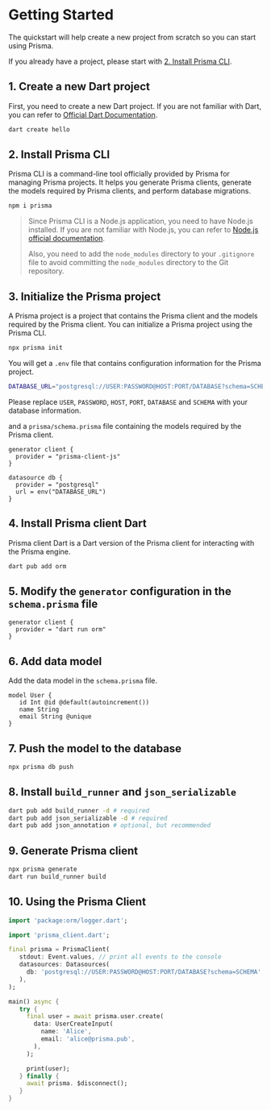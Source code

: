 # Getting Started

The quickstart will help create a new project from scratch so you can start using Prisma.

If you already have a project, please start with [2. Install Prisma CLI](#_2-install-prisma-cli).

## 1. Create a new Dart project

First, you need to create a new Dart project. If you are not familiar with Dart, you can refer to [Official Dart Documentation](https://dart.dev/get-dart).

```bash
dart create hello
```

## 2. Install Prisma CLI

Prisma CLI is a command-line tool officially provided by Prisma for managing Prisma projects. It helps you generate Prisma clients, generate the models required by Prisma clients, and perform database migrations.

```bash
npm i prisma
```

> Since Prisma CLI is a Node.js application, you need to have Node.js installed. If you are not familiar with Node.js, you can refer to [Node.js official documentation](https://nodejs.org/en/).
>
> Also, you need to add the `node_modules` directory to your `.gitignore` file to avoid committing the `node_modules` directory to the Git repository.

## 3. Initialize the Prisma project

A Prisma project is a project that contains the Prisma client and the models required by the Prisma client. You can initialize a Prisma project using the Prisma CLI.

```bash
npx prisma init
```

You will get a `.env` file that contains configuration information for the Prisma project.

```bash
DATABASE_URL="postgresql://USER:PASSWORD@HOST:PORT/DATABASE?schema=SCHEMA"
```

Please replace `USER`, `PASSWORD`, `HOST`, `PORT`, `DATABASE` and `SCHEMA` with your database information.

and a `prisma/schema.prisma` file containing the models required by the Prisma client.

```prisma
generator client {
  provider = "prisma-client-js"
}

datasource db {
  provider = "postgresql"
  url = env("DATABASE_URL")
}
```

## 4. Install Prisma client Dart

Prisma client Dart is a Dart version of the Prisma client for interacting with the Prisma engine.

```bash
dart pub add orm
```

## 5. Modify the `generator` configuration in the `schema.prisma` file

```prisma
generator client {
  provider = "dart run orm"
}
```

## 6. Add data model

Add the data model in the `schema.prisma` file.

```prisma
model User {
   id Int @id @default(autoincrement())
   name String
   email String @unique
}
```

## 7. Push the model to the database

```bash
npx prisma db push
```

## 8. Install `build_runner` and `json_serializable`

```bash
dart pub add build_runner -d # required
dart pub add json_serializable -d # required
dart pub add json_annotation # optional, but recommended
```

## 9. Generate Prisma client

```bash
npx prisma generate
dart run build_runner build
```

## 10. Using the Prisma Client

```dart
import 'package:orm/logger.dart';

import 'prisma_client.dart';

final prisma = PrismaClient(
   stdout: Event.values, // print all events to the console
   datasources: Datasources(
     db: 'postgresql://USER:PASSWORD@HOST:PORT/DATABASE?schema=SCHEMA',
   ),
);

main() async {
   try {
     final user = await prisma.user.create(
       data: UserCreateInput(
         name: 'Alice',
         email: 'alice@prisma.pub',
       ),
     );

     print(user);
   } finally {
     await prisma. $disconnect();
   }
}
```
